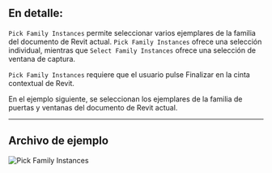 ## En detalle:
`Pick Family Instances` permite seleccionar varios ejemplares de la familia del documento de Revit actual. `Pick Family Instances` ofrece una selección individual, mientras que `Select Family Instances` ofrece una selección de ventana de captura.

`Pick Family Instances` requiere que el usuario pulse Finalizar en la cinta contextual de Revit.

En el ejemplo siguiente, se seleccionan los ejemplares de la familia de puertas y ventanas del documento de Revit actual.

___
## Archivo de ejemplo

![Pick Family Instances](./Dynamo.Nodes.DSModelFamilyInstanceMultipleSelection_img.jpg)
